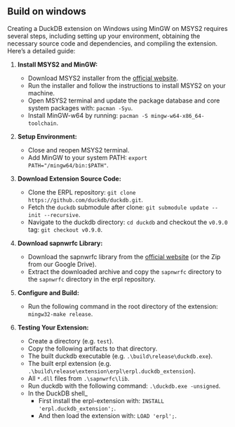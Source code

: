 ## Build on windows

Creating a DuckDB extension on Windows using MinGW on MSYS2 requires several steps, including setting up your environment, obtaining the necessary source code and dependencies, and compiling the extension. Here’s a detailed guide:

1. **Install MSYS2 and MinGW:**
   - Download MSYS2 installer from the [official website](https://www.msys2.org/).
   - Run the installer and follow the instructions to install MSYS2 on your machine.
   - Open MSYS2 terminal and update the package database and core system packages with: `pacman -Syu`.
   - Install MinGW-w64 by running: `pacman -S mingw-w64-x86_64-toolchain`.

2. **Setup Environment:**
   - Close and reopen MSYS2 terminal.
   - Add MinGW to your system PATH: `export PATH="/mingw64/bin:$PATH"`.

3. **Download Extension Source Code:**
   - Clone the ERPL repository: `git clone https://github.com/duckdb/duckdb.git`.
   - Fetch the `duckdb` submodule after clone:  `git submodule update --init --recursive`.
   - Navigate to the duckdb directory: `cd duckdb` and checkout the `v0.9.0` tag: `git checkout v0.9.0`.

4. **Download sapnwrfc Library:**
   - Download the sapnwrfc library from the [official website](https://support.sap.com/en/product/connectors/nwrfcsdk.html) (or the Zip from our Google Drive).
   - Extract the downloaded archive and copy the `sapnwrfc` directory to the `sapnwrfc` directory in the erpl repository.

5. **Configure and Build:**
   - Run the following command in the root directory of the extension: `mingw32-make release`.

6. **Testing Your Extension:**
   - Create a directory (e.g. `test`).
   - Copy the following artifacts to that directory.
    - The built duckdb executable (e.g. `.\build\release\duckdb.exe`).
    - The built erpl extension (e.g. `.\build\release\extension\erpl\erpl.duckdb_extension`).
    - All `*.dll` files from `.\sapnwrfc\lib`.
   - Run duckdb with the following command: `.\duckdb.exe -unsigned`.
   - In the DuckDB shell_
        - First install the erpl-extension with: `INSTALL 'erpl.duckdb_extension';`.
        - And then load the extension with: `LOAD 'erpl';`.
